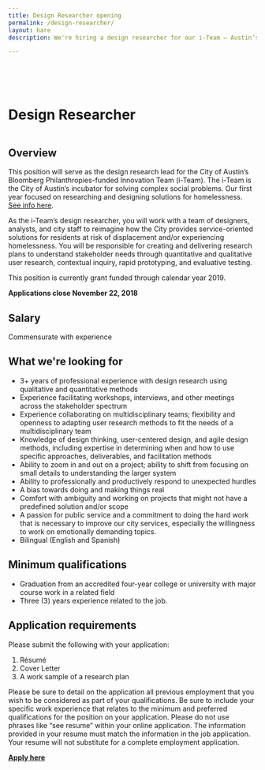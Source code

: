 ```yaml
---
title: Design Researcher opening
permalink: /design-researcher/
layout: bare
description: We're hiring a design researcher for our i-Team – Austin’s incubator for solving complex social problems.

---
```

<h1 style= "padding-top: 64px; padding-bottom: 18px;">  Design Researcher</h1>

## Overview

This position will serve as the design research lead for the City of Austin’s Bloomberg Philanthropies-funded Innovation Team (i-Team). The i-Team is the City of Austin’s incubator for solving complex social problems. Our first year focused on researching and designing solutions for homelessness. [See info here](https://www.bloomberg.org/program/government-innovation/innovation-teams/).

As the i-Team’s design researcher, you will work with a team of designers, analysts, and city staff to reimagine how the City provides service-oriented solutions for residents at risk of displacement and/or experiencing homelessness. You will be responsible for creating and delivering research plans to understand stakeholder needs through quantitative and qualitative user research, contextual inquiry, rapid prototyping, and evaluative testing. 

This position is currently grant funded through calendar year 2019.

**Applications close November 22, 2018**

## Salary		

Commensurate with experience

## What we're looking for

- 3+ years of professional experience with design research using qualitative and quantitative methods
- Experience facilitating workshops, interviews, and other meetings across the stakeholder spectrum
- Experience collaborating on multidisciplinary teams; flexibility and openness to adapting user research methods to fit the needs of a multidisciplinary team
- Knowledge of design thinking, user-centered design, and agile design methods, including expertise in determining when and how to use specific approaches, deliverables, and facilitation methods
- Ability to zoom in and out on a project; ability to shift from focusing on small details to understanding the larger system 
- Ability to professionally and productively respond to unexpected hurdles
- A bias towards doing and making things real
- Comfort with ambiguity and working on projects that might not have a predefined solution and/or scope
- A passion for public service and a commitment to doing the hard work that is necessary to improve our city services, especially the willingness to work on emotionally demanding topics.
- Bilingual (English and Spanish)

## Minimum qualifications		

- Graduation from an accredited four-year college or university with major course work in a related field
- Three (3) years experience related to the job.

## Application requirements

Please submit the following with your application:
1. Résumé 
2. Cover Letter
3. A work sample of a research plan

Please be sure to detail on the application all previous employment that you wish to be considered as part of your qualifications. Be sure to include your specific work experience that relates to the minimum and preferred qualifications for the position on your application. Please do not use phrases like “see resume” within your online application. The information provided in your resume must match the information in the job application. Your resume will not substitute for a complete employment application. 

**[Apply here](https://www.austincityjobs.org/postings/71376)**
